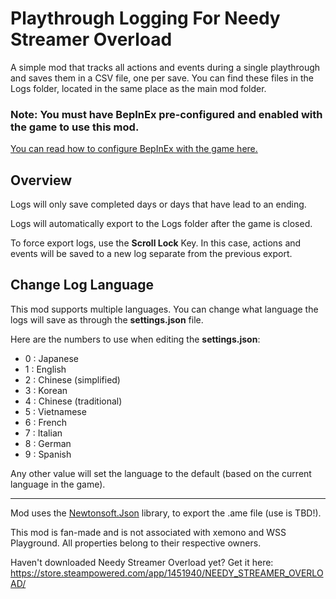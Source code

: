 # Playthrough Logging For Needy Streamer Overload

A simple mod that tracks all actions and events during a single playthrough and saves them in a CSV file, one per save.
You can find these files in the Logs folder, located in the same place as the main mod folder.

### Note: You must have BepInEx pre-configured and enabled with the game to use this mod.
[You can read how to configure BepInEx with the game here.](https://gist.github.com/amazeedaizee/ae0dd70cc0d842d6a83cd80451e3752e)

## Overview

Logs will only save completed days or days that have lead to an ending.

Logs will automatically export to the Logs folder after the game is closed. 

To force export logs, use the **Scroll Lock** Key. In this case, actions and events will be saved to a new log separate from the previous export.

## Change Log Language

This mod supports multiple languages. You can change what language the logs will save as through the **settings.json** file.

Here are the numbers to use when editing the **settings.json**:

- 0 : Japanese
- 1 : English
- 2 : Chinese (simplified)
- 3 : Korean
- 4 : Chinese (traditional)
- 5 : Vietnamese
- 6 : French
- 7 : Italian
- 8 : German
- 9 : Spanish

Any other value will set the language to the default (based on the current language in the game).

-----

Mod uses the [Newtonsoft.Json](https://github.com/JamesNK/Newtonsoft.Json) library, to export the .ame file (use is TBD!).


This mod is fan-made and is not associated with xemono and WSS Playground. All properties belong to their respective owners.

Haven't downloaded Needy Streamer Overload yet? Get it here: https://store.steampowered.com/app/1451940/NEEDY_STREAMER_OVERLOAD/
